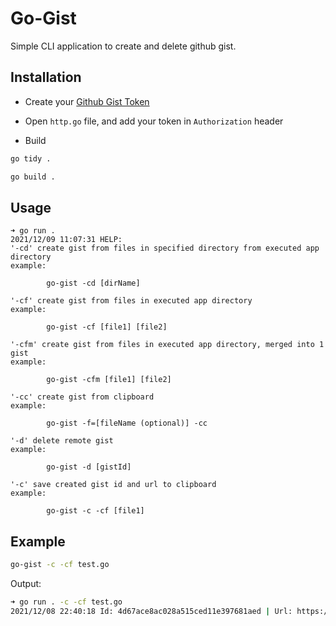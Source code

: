 # Go-Gist

Simple CLI application to create and delete github gist.

## Installation

- Create your [Github Gist Token](https://github.com/settings/tokens)

- Open `http.go` file, and add your token in `Authorization` header

- Build  
```bash
go tidy .

go build .
```

## Usage

```
➜ go run .
2021/12/09 11:07:31 HELP:
'-cd' create gist from files in specified directory from executed app directory
example:

        go-gist -cd [dirName]

'-cf' create gist from files in executed app directory
example:

        go-gist -cf [file1] [file2]

'-cfm' create gist from files in executed app directory, merged into 1 gist
example:

        go-gist -cfm [file1] [file2]

'-cc' create gist from clipboard
example:

        go-gist -f=[fileName (optional)] -cc

'-d' delete remote gist
example:

        go-gist -d [gistId]

'-c' save created gist id and url to clipboard
example:

        go-gist -c -cf [file1]

```

## Example

```bash
go-gist -c -cf test.go
```

Output:

```bash
➜ go run . -c -cf test.go
2021/12/08 22:40:18 Id: 4d67ace8ac028a515ced11e397681aed | Url: https://gist.github.com/4d67ace8ac028a515ced11e397681aed
```

## 